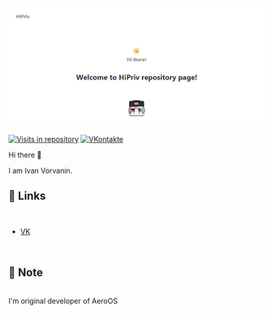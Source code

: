 [![VBerezin Main Banner](./assets/HiPrivBanner.png)](https://vk.com/lua_programmer)

[![Visits in repository](https://badges.pufler.dev/visits/HiPriv228/HiPriv228)](https://vk.com/lua_programmer)
[![VKontakte](https://img.shields.io/badge/lua__programmer-VKontakte-blue)](https://vk.com/lua_programmer)

Hi there 👋

I am Ivan Vorvanin.

## 📝 Links

<br>

<!-- BLOG-POST-LIST:START -->
- [VK](https://vk.com/lua_programmer)
<!-- BLOG-POST-LIST:END -->

<br>

## 📌 Note

<br>
I'm original developer of AeroOS
<br>
